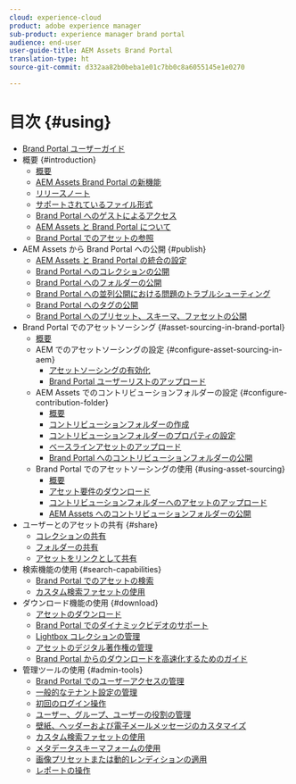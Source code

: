 ```yaml
---
cloud: experience-cloud
product: adobe experience manager
sub-product: experience manager brand portal
audience: end-user
user-guide-title: AEM Assets Brand Portal
translation-type: ht
source-git-commit: d332aa82b0beba1e01c7bb0c8a6055145e1e0270

---
```



# 目次 {#using}

+ [Brand Portal ユーザーガイド](using/home.md)
+ 概要 {#introduction}
   + [概要](using/brand-portal.md)
   + [AEM Assets Brand Portal の新機能](using/whats-new.md)
   + [リリースノート](using/brand-portal-release-notes.md)
   + [サポートされているファイル形式](using/brand-portal-supported-formats.md)
   + [Brand Portal へのゲストによるアクセス](using/guest-access.md)
   + [AEM Assets と Brand Portal について](https://helpx.adobe.com/jp/experience-manager/kt/assets/using/brand-portal-article-understand.html)
   + [Brand Portal でのアセットの参照](using/browse-assets-brand-portal.md)
+ AEM Assets から Brand Portal への公開 {#publish}
   + [AEM Assets と Brand Portal の統合の設定](https://helpx.adobe.com/jp/experience-manager/6-5/assets/using/brand-portal-configuring-integration.html)
   + [Brand Portal へのコレクションの公開](https://helpx.adobe.com/jp/experience-manager/6-5/assets/using/brand-portal-publish-collection.html)
   + [Brand Portal へのフォルダーの公開](https://helpx.adobe.com/jp/experience-manager/6-5/assets/using/brand-portal-publish-folder.html)
   + [Brand Portal への並列公開における問題のトラブルシューティング](using/troubleshoot-parallel-publishing.md)
   + [Brand Portal へのタグの公開](using/brand-portal-publish-tags.md)
   + [Brand Portal へのプリセット、スキーマ、ファセットの公開](using/publish-schema-search-facets-presets.md)
+ Brand Portal でのアセットソーシング {#asset-sourcing-in-brand-portal}
   + [概要](using/brand-portal-asset-sourcing.md)
   + AEM でのアセットソーシングの設定 {#configure-asset-sourcing-in-aem}
      + [アセットソーシングの有効化](using/brand-portal-enable-asset-sourcing.md)
      + [Brand Portal ユーザーリストのアップロード](using/brand-portal-upload-user-list.md)
   + AEM Assets でのコントリビューションフォルダーの設定 {#configure-contribution-folder}
      + [概要](using/brand-portal-contribution-folder.md)
      + [コントリビューションフォルダーの作成](using/brand-portal-create-contribution-folder.md)
      + [コントリビューションフォルダーのプロパティの設定](using/brand-portal-configure-contribution-folder-properties.md)
      + [ベースラインアセットのアップロード](using/brand-portal-upload-baseline-assets.md)
      + [Brand Portal へのコントリビューションフォルダーの公開](using/brand-portal-publish-contribution-folder-to-brand-portal.md)
   + Brand Portal でのアセットソーシングの使用 {#using-asset-sourcing}
      + [概要](using/brand-portal-overiew-using-asset-sourcing.md)
      + [アセット要件のダウンロード](using/brand-portal-download-asset-requirements.md)
      + [コントリビューションフォルダーへのアセットのアップロード](using/brand-portal-upload-assets-to-contribution-folder.md)
      + [AEM Assets へのコントリビューションフォルダーの公開](using/brand-portal-publish-contribution-folder-to-aem-assets.md)
+ ユーザーとのアセットの共有 {#share}
   + [コレクションの共有](using/brand-portal-share-collection.md)
   + [フォルダーの共有](using/brand-portal-sharing-folders.md)
   + [アセットをリンクとして共有](using/brand-portal-link-share.md)
+ 検索機能の使用 {#search-capabilities}
   + [Brand Portal でのアセットの検索](using/brand-portal-searching.md)
   + [カスタム検索ファセットの使用](using/brand-portal-search-facets.md)
+ ダウンロード機能の使用 {#download}
   + [アセットのダウンロード](using/brand-portal-download-users.md)
   + [Brand Portal でのダイナミックビデオのサポート](using/dynamic-video-brand-portal.md)
   + [Lightbox コレクションの管理](using/brand-portal-light-box.md)
   + [アセットのデジタル著作権の管理](using/manage-digital-rights-of-assets.md)
   + [Brand Portal からのダウンロードを高速化するためのガイド](using/accelerated-download.md)
+ 管理ツールの使用 {#admin-tools}
   + [Brand Portal でのユーザーアクセスの管理](using/access-configurations-brand-portal.md)
   + [一般的なテナント設定の管理](using/brand-portal-general-configuration.md)
   + [初回のログイン操作](using/brand-portal-onboarding.md)
   + [ユーザー、グループ、ユーザーの役割の管理](using/brand-portal-adding-users.md)
   + [壁紙、ヘッダーおよび電子メールメッセージのカスタマイズ](using/brand-portal-branding.md)
   + [カスタム検索ファセットの使用](using/brand-portal-search-facets.md)
   + [メタデータスキーマフォームの使用](using/brand-portal-metadata-schemas.md)
   + [画像プリセットまたは動的レンディションの適用](using/brand-portal-image-presets.md)
   + [レポートの操作](using/brand-portal-reports.md)

